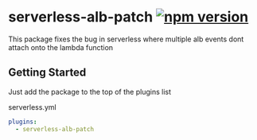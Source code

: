 # serverless-alb-patch [![npm version](https://img.shields.io/npm/v/serverless-alb-patch.svg)](https://www.npmjs.com/package/serverless-alb-patch)
This package fixes the bug in serverless where multiple alb events dont attach onto the lambda function

## Getting Started
Just add the package to the top of the plugins list

serverless.yml
```yaml
plugins:
  - serverless-alb-patch
```